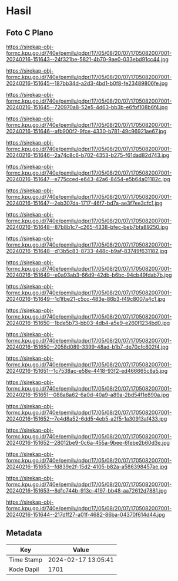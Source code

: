 # Hasil

## Foto C Plano

https://sirekap-obj-formc.kpu.go.id/740e/pemilu/pdpr/17/05/08/20/07/1705082007001-20240216-151643--24f321be-5821-4b70-9ae0-033ebd91cc44.jpg

https://sirekap-obj-formc.kpu.go.id/740e/pemilu/pdpr/17/05/08/20/07/1705082007001-20240216-151645--187bb34d-a2d3-4bd1-b0f8-fe23489806fe.jpg

https://sirekap-obj-formc.kpu.go.id/740e/pemilu/pdpr/17/05/08/20/07/1705082007001-20240216-151645--720970a8-52e5-4d63-bb3b-e6fbf108b6f4.jpg

https://sirekap-obj-formc.kpu.go.id/740e/pemilu/pdpr/17/05/08/20/07/1705082007001-20240216-151646--afb900f2-9fce-4330-b781-49c96921ae67.jpg

https://sirekap-obj-formc.kpu.go.id/740e/pemilu/pdpr/17/05/08/20/07/1705082007001-20240216-151646--2a74c8c6-b702-4353-b275-f61dad82d743.jpg

https://sirekap-obj-formc.kpu.go.id/740e/pemilu/pdpr/17/05/08/20/07/1705082007001-20240216-151647--e775cced-e643-42a6-8454-e5b64a01182c.jpg

https://sirekap-obj-formc.kpu.go.id/740e/pemilu/pdpr/17/05/08/20/07/1705082007001-20240216-151647--2eb307da-1717-46f7-bd7a-ae3f7ee3cfc1.jpg

https://sirekap-obj-formc.kpu.go.id/740e/pemilu/pdpr/17/05/08/20/07/1705082007001-20240216-151648--87b8b1c7-c265-4338-bfec-beb7bfa89250.jpg

https://sirekap-obj-formc.kpu.go.id/740e/pemilu/pdpr/17/05/08/20/07/1705082007001-20240216-151648--d13b5c83-8733-448c-b9af-83749f631182.jpg

https://sirekap-obj-formc.kpu.go.id/740e/pemilu/pdpr/17/05/08/20/07/1705082007001-20240216-151649--e0a93ab3-66d9-42db-b6bc-94cb49fdab7b.jpg

https://sirekap-obj-formc.kpu.go.id/740e/pemilu/pdpr/17/05/08/20/07/1705082007001-20240216-151649--1d1fbe21-c5cc-483e-86b3-f49c8007a4c1.jpg

https://sirekap-obj-formc.kpu.go.id/740e/pemilu/pdpr/17/05/08/20/07/1705082007001-20240216-151650--1bde5b73-bb03-4db4-a5e9-e260f1234bd0.jpg

https://sirekap-obj-formc.kpu.go.id/740e/pemilu/pdpr/17/05/08/20/07/1705082007001-20240216-151650--2058d089-3399-48ad-b1b7-de70cfc802f4.jpg

https://sirekap-obj-formc.kpu.go.id/740e/pemilu/pdpr/17/05/08/20/07/1705082007001-20240216-151651--1c7538ac-e58e-4418-93f2-ed466665c8a5.jpg

https://sirekap-obj-formc.kpu.go.id/740e/pemilu/pdpr/17/05/08/20/07/1705082007001-20240216-151651--088a8a62-6a0d-40a9-a89a-2bd54f1e890a.jpg

https://sirekap-obj-formc.kpu.go.id/740e/pemilu/pdpr/17/05/08/20/07/1705082007001-20240216-151652--7e4d8a52-6dd5-4eb5-a2f5-1a30913af433.jpg

https://sirekap-obj-formc.kpu.go.id/740e/pemilu/pdpr/17/05/08/20/07/1705082007001-20240216-151652--28012be9-0c6a-455a-9bee-6febe2b60d3e.jpg

https://sirekap-obj-formc.kpu.go.id/740e/pemilu/pdpr/17/05/08/20/07/1705082007001-20240216-151653--fd839e2f-15d2-4105-b82a-a586398457ae.jpg

https://sirekap-obj-formc.kpu.go.id/740e/pemilu/pdpr/17/05/08/20/07/1705082007001-20240216-151653--8d1c744b-913c-4197-bb48-aa72612d7881.jpg

https://sirekap-obj-formc.kpu.go.id/740e/pemilu/pdpr/17/05/08/20/07/1705082007001-20240216-151644--217dff27-a01f-4682-86ba-04370f614d44.jpg


## Metadata

| Key        | Value               |
| ---------- | ------------------- |
| Time Stamp | 2024-02-17 13:05:41 |
| Kode Dapil | 1701                |



